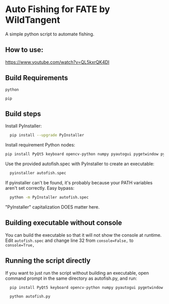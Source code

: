 
# Auto Fishing for FATE by WildTangent

A simple python script to automate fishing.

## How to use:
https://www.youtube.com/watch?v=QL5kxrQK4DI


## Build Requirements
`python`

`pip`

## Build steps

Install PyInstaller:
```bash
  pip install --upgrade PyInstaller
```
Install requirement Python nodes:
```bash
pip install PyQt5 keyboard opencv-python numpy pyautogui pygetwindow pytesseract
```
Use the provided autofish.spec with PyInstaller to create an executable:
```bash
  pyinstaller autofish.spec
```
If pyinstaller can't be found, it's probably because your PATH variables aren't set correctly. Easy bypass:
```bash
  python -m PyInstaller autofish.spec
```
"PyInstaller" capitalization DOES matter here.
## Building executable without console
You can build the executable so that it will not show the console at runtime. Edit `autofish.spec` and change line 32 from `console=False,` to `console=True,`
## Running the script directly
If you want to just run the script without building an executable, open command prompt in the same directory as autofish.py, and run:
```bash
  pip install PyQt5 keyboard opencv-python numpy pyautogui pygetwindow pytesseract

  python autofish.py
```
